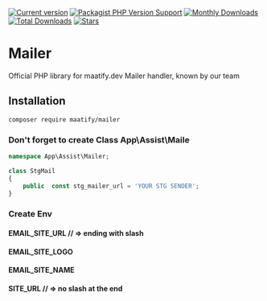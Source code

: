 [![Current version](https://img.shields.io/packagist/v/maatify/mailer)][pkg]
[![Packagist PHP Version Support](https://img.shields.io/packagist/php-v/maatify/mailer)][pkg]
[![Monthly Downloads](https://img.shields.io/packagist/dm/maatify/mailer)][pkg-stats]
[![Total Downloads](https://img.shields.io/packagist/dt/maatify/mailer)][pkg-stats]
[![Stars](https://img.shields.io/packagist/stars/maatify/mailer)](https://github.com/maatify/Mailer/stargazers)

[pkg]: <https://packagist.org/packages/maatify/mailer>
[pkg-stats]: <https://packagist.org/packages/maatify/mailer/stats>
# Mailer
Official PHP library for maatify.dev Mailer handler, known by our team

## Installation

    composer require maatify/mailer
    
### Don't forget to create Class App\Assist\Maile

```php
namespace App\Assist\Mailer;

class StgMail
{
    public  const stg_mailer_url = 'YOUR STG SENDER';
}
```

    
### Create Env 

#### EMAIL_SITE_URL  // => ending with slash
#### EMAIL_SITE_LOGO
#### EMAIL_SITE_NAME
#### SITE_URL // => no slash at the end